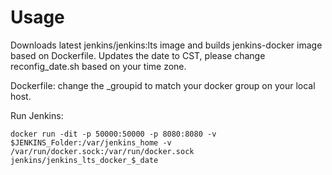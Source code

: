 # Usage

Downloads latest jenkins/jenkins:lts image and builds jenkins-docker image based on Dockerfile.
Updates the date to CST, please change reconfig_date.sh based on your time zone.

Dockerfile: change the \_groupid to match your docker group on your local host.

Run Jenkins:
```
docker run -dit -p 50000:50000 -p 8080:8080 -v $JENKINS_Folder:/var/jenkins_home -v /var/run/docker.sock:/var/run/docker.sock jenkins/jenkins_lts_docker_$_date

```
